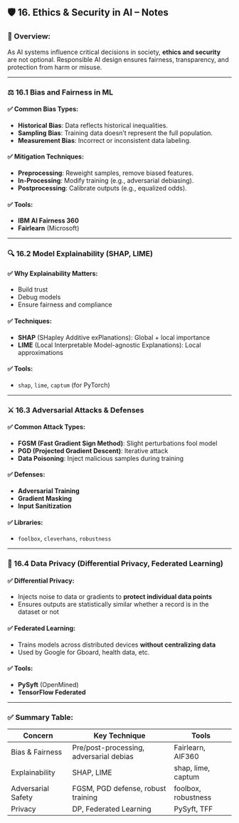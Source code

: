 
## 🛡️ 16. Ethics & Security in AI – Notes

### 📌 Overview:

As AI systems influence critical decisions in society, **ethics and security** are not optional. Responsible AI design ensures fairness, transparency, and protection from harm or misuse.

---

### ⚖️ 16.1 Bias and Fairness in ML

#### ✅ Common Bias Types:

* **Historical Bias**: Data reflects historical inequalities.
* **Sampling Bias**: Training data doesn’t represent the full population.
* **Measurement Bias**: Incorrect or inconsistent data labeling.

#### ✅ Mitigation Techniques:

* **Preprocessing**: Reweight samples, remove biased features.
* **In-Processing**: Modify training (e.g., adversarial debiasing).
* **Postprocessing**: Calibrate outputs (e.g., equalized odds).

#### ✅ Tools:

* **IBM AI Fairness 360**
* **Fairlearn** (Microsoft)

---

### 🔍 16.2 Model Explainability (SHAP, LIME)

#### ✅ Why Explainability Matters:

* Build trust
* Debug models
* Ensure fairness and compliance

#### ✅ Techniques:

* **SHAP** (SHapley Additive exPlanations): Global + local importance
* **LIME** (Local Interpretable Model-agnostic Explanations): Local approximations

#### ✅ Tools:

* `shap`, `lime`, `captum` (for PyTorch)

---

### ⚔️ 16.3 Adversarial Attacks & Defenses

#### ✅ Common Attack Types:

* **FGSM (Fast Gradient Sign Method)**: Slight perturbations fool model
* **PGD (Projected Gradient Descent)**: Iterative attack
* **Data Poisoning**: Inject malicious samples during training

#### ✅ Defenses:

* **Adversarial Training**
* **Gradient Masking**
* **Input Sanitization**

#### ✅ Libraries:

* `foolbox`, `cleverhans`, `robustness`

---

### 🔐 16.4 Data Privacy (Differential Privacy, Federated Learning)

#### ✅ Differential Privacy:

* Injects noise to data or gradients to **protect individual data points**
* Ensures outputs are statistically similar whether a record is in the dataset or not

#### ✅ Federated Learning:

* Trains models across distributed devices **without centralizing data**
* Used by Google for Gboard, health data, etc.

#### ✅ Tools:

* **PySyft** (OpenMined)
* **TensorFlow Federated**

---

### ✅ Summary Table:

| Concern            | Key Technique                           | Tools               |
| ------------------ | --------------------------------------- | ------------------- |
| Bias & Fairness    | Pre/post-processing, adversarial debias | Fairlearn, AIF360   |
| Explainability     | SHAP, LIME                              | shap, lime, captum  |
| Adversarial Safety | FGSM, PGD defense, robust training      | foolbox, robustness |
| Privacy            | DP, Federated Learning                  | PySyft, TFF         |

